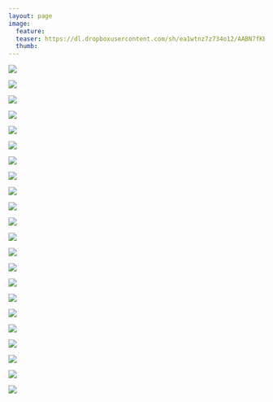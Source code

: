 ```yaml
---
layout: page
image:
  feature:
  teaser: https://dl.dropboxusercontent.com/sh/ea1wtnz7z734o12/AABN7fKBQe4frdFC9Vux-N5Fa/luontokuvat/kes%C3%A4/7/DS29828-245px.jpg
  thumb:
---
```


[![](https://dl.dropboxusercontent.com/sh/ea1wtnz7z734o12/AABrxNlftbnBFccnG1gWdeIja/luontokuvat/kes%C3%A4/7/DS29849-800px.jpg)](https://dl.dropboxusercontent.com/sh/ea1wtnz7z734o12/AADCD4LHUyuF_K_EIataInkya/luontokuvat/kes%C3%A4/7/DS29849.jpg)

[![](https://dl.dropboxusercontent.com/sh/ea1wtnz7z734o12/AACMMioRhzQUkVatTPxwWhs_a/luontokuvat/kes%C3%A4/7/DS29851-800px.jpg)](https://dl.dropboxusercontent.com/sh/ea1wtnz7z734o12/AABLJe1WyahwSVYD7lzylJuKa/luontokuvat/kes%C3%A4/7/DS29851.jpg)

[![](https://dl.dropboxusercontent.com/sh/ea1wtnz7z734o12/AADugDrVpT8TUByfGdldph35a/luontokuvat/kes%C3%A4/7/DS29493-800px.jpg)](https://dl.dropboxusercontent.com/sh/ea1wtnz7z734o12/AADc1WxfdLRWzOTQGRJB9K-Ma/luontokuvat/kes%C3%A4/7/DS29493.jpg)

[![](https://dl.dropboxusercontent.com/sh/ea1wtnz7z734o12/AACSjBSRiSgXrNbKbNui4_w6a/luontokuvat/kes%C3%A4/7/DS29494-800px.jpg)](https://dl.dropboxusercontent.com/sh/ea1wtnz7z734o12/AADvpMCwQ74Vitzh3kH6Os4Fa/luontokuvat/kes%C3%A4/7/DS29494.jpg)

[![](https://dl.dropboxusercontent.com/sh/ea1wtnz7z734o12/AABD4AtTvn0pFwixzcP1Rsbxa/luontokuvat/kes%C3%A4/7/DS29858-800px.jpg)](https://dl.dropboxusercontent.com/sh/ea1wtnz7z734o12/AACBBnHRTZHm6Z-bdfbBOVKIa/luontokuvat/kes%C3%A4/7/DS29858.jpg)

[![](https://dl.dropboxusercontent.com/sh/ea1wtnz7z734o12/AABkNnSzu2FfR-Fsh2GnTWLga/luontokuvat/kes%C3%A4/7/DS29861-800px.jpg)](https://dl.dropboxusercontent.com/sh/ea1wtnz7z734o12/AACuWhA1Ep1zqJFksRhgC-tja/luontokuvat/kes%C3%A4/7/DS29861.jpg)

[![](https://dl.dropboxusercontent.com/sh/ea1wtnz7z734o12/AADI0UFLa4W944U6IGk1Jptsa/luontokuvat/kes%C3%A4/7/DS29488-800px.jpg)](https://dl.dropboxusercontent.com/sh/ea1wtnz7z734o12/AAB_mvxhsBWfAbbpzCu96R0xa/luontokuvat/kes%C3%A4/7/DS29488.jpg)

[![](https://dl.dropboxusercontent.com/sh/ea1wtnz7z734o12/AAADwa259w5DijOjd9uyYhgVa/luontokuvat/kes%C3%A4/7/DS29486-800px.jpg)](https://dl.dropboxusercontent.com/sh/ea1wtnz7z734o12/AADphWcp5-eoIYACTtUvKMtaa/luontokuvat/kes%C3%A4/7/DS29486.jpg)

[![](https://dl.dropboxusercontent.com/sh/ea1wtnz7z734o12/AACpKJFInHQ2QMjAYgfDZXn2a/luontokuvat/kes%C3%A4/7/DS29476-800px.jpg)](https://dl.dropboxusercontent.com/sh/ea1wtnz7z734o12/AABBAuD814tL95flLYyIa9Y5a/luontokuvat/kes%C3%A4/7/DS29476.jpg)

[![](https://dl.dropboxusercontent.com/sh/ea1wtnz7z734o12/AAD4Wy_MaKQersbo3e7izrZna/luontokuvat/kes%C3%A4/7/DS29490-800px.jpg)](https://dl.dropboxusercontent.com/sh/ea1wtnz7z734o12/AADa4iioGMXDGgS0_J0Cm7vla/luontokuvat/kes%C3%A4/7/DS29490.jpg)

[![](https://dl.dropboxusercontent.com/sh/ea1wtnz7z734o12/AABKl6XcuwlebfCuB9EkFF-_a/luontokuvat/kes%C3%A4/7/DS29526-800px.jpg)](https://dl.dropboxusercontent.com/sh/ea1wtnz7z734o12/AAAQLM008ibadX4RygyxDQMNa/luontokuvat/kes%C3%A4/7/DS29526.jpg)

[![](https://dl.dropboxusercontent.com/sh/ea1wtnz7z734o12/AAC3LUnFC8ykY2_cKtzFqiYWa/luontokuvat/kes%C3%A4/7/DS29519-800px.jpg)](https://dl.dropboxusercontent.com/sh/ea1wtnz7z734o12/AACBG5gpgZXq7mXoSASalJlla/luontokuvat/kes%C3%A4/7/DS29519.jpg)

[![](https://dl.dropboxusercontent.com/sh/ea1wtnz7z734o12/AAC1rJtiF-W_9SFRkPAjMEu_a/luontokuvat/kes%C3%A4/7/DS29710-800px.jpg)](https://dl.dropboxusercontent.com/sh/ea1wtnz7z734o12/AABOCPUZmYf4iSLRjylV1n4Fa/luontokuvat/kes%C3%A4/7/DS29710.jpg)

[![](https://dl.dropboxusercontent.com/sh/ea1wtnz7z734o12/AAC5bOi55L01jgygTuUMNqTJa/luontokuvat/kes%C3%A4/7/DS29722-800px.jpg)](https://dl.dropboxusercontent.com/sh/ea1wtnz7z734o12/AABaafiBAldzY_SWx-qPN5Wna/luontokuvat/kes%C3%A4/7/DS29722.jpg)

[![](https://dl.dropboxusercontent.com/sh/ea1wtnz7z734o12/AAD9MMerDa2nfvxD_H_5AwvPa/luontokuvat/kes%C3%A4/7/DS29732-800px.jpg)](https://dl.dropboxusercontent.com/sh/ea1wtnz7z734o12/AAByMjEeR2yeCx-vDRQEP0Eza/luontokuvat/kes%C3%A4/7/DS29732.jpg)

[![](https://dl.dropboxusercontent.com/sh/ea1wtnz7z734o12/AABXtZY0eyP8Qpaskv7-z46aa/luontokuvat/kes%C3%A4/7/DS29754-800px.jpg)](https://dl.dropboxusercontent.com/sh/ea1wtnz7z734o12/AADldR5h38mm9nSezbSkOq8Pa/luontokuvat/kes%C3%A4/7/DS29754.jpg)

[![](https://dl.dropboxusercontent.com/sh/ea1wtnz7z734o12/AAA5tCi3kQINzQoW_x6FZs1Ma/luontokuvat/kes%C3%A4/7/DS29760-800px.jpg)](https://dl.dropboxusercontent.com/sh/ea1wtnz7z734o12/AACPwV2Q84gRICmvQGxhoJyja/luontokuvat/kes%C3%A4/7/DS29760.jpg)

[![](https://dl.dropboxusercontent.com/sh/ea1wtnz7z734o12/AAC_gMm5Xl4AYctMgwxDYz1Pa/luontokuvat/kes%C3%A4/7/DS29768-800px.jpg)](https://dl.dropboxusercontent.com/sh/ea1wtnz7z734o12/AADHRen1RwZWoY9RzhpouSrTa/luontokuvat/kes%C3%A4/7/DS29768.jpg)

[![](https://dl.dropboxusercontent.com/sh/ea1wtnz7z734o12/AACF2Iit7yXwHKx1gQxfSyJqa/luontokuvat/kes%C3%A4/7/DS29813-800px.jpg)](https://dl.dropboxusercontent.com/sh/ea1wtnz7z734o12/AAAKOSOqJF7pA8_YNLB-GN4Va/luontokuvat/kes%C3%A4/7/DS29813.jpg)

[![](https://dl.dropboxusercontent.com/sh/ea1wtnz7z734o12/AAC5xyUb0G1VhYjcj8leAWDfa/luontokuvat/kes%C3%A4/7/DS29822-800px.jpg)](https://dl.dropboxusercontent.com/sh/ea1wtnz7z734o12/AAAWCjWjFI_2r8OBM9an1rlXa/luontokuvat/kes%C3%A4/7/DS29822.jpg)

[![](https://dl.dropboxusercontent.com/sh/ea1wtnz7z734o12/AACTu00cMIFOcfNvvkzHc7mta/luontokuvat/kes%C3%A4/7/DS29833-800px.jpg)](https://dl.dropboxusercontent.com/sh/ea1wtnz7z734o12/AADRw4JApbJ6QvkmdrcvxORca/luontokuvat/kes%C3%A4/7/DS29833.jpg)

[![](https://dl.dropboxusercontent.com/sh/ea1wtnz7z734o12/AABZK6htgptFiDllAKgwwXkVa/luontokuvat/kes%C3%A4/7/DS29828-800px.jpg)](https://dl.dropboxusercontent.com/sh/ea1wtnz7z734o12/AAAJPDMZv-K8WK325ihwCs_qa/luontokuvat/kes%C3%A4/7/DS29828.jpg)
